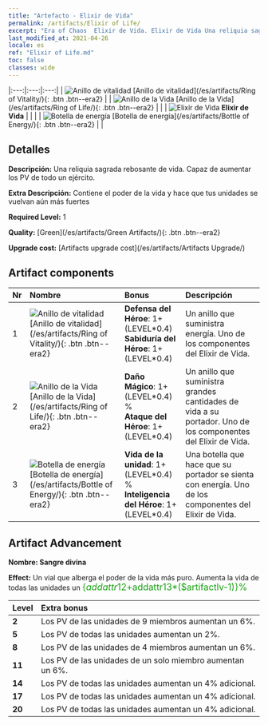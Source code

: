 ```yaml
---
title: "Artefacto - Elixir de Vida"
permalink: /artifacts/Elixir of Life/
excerpt: "Era of Chaos  Elixir de Vida. Elixir de Vida Una reliquia sagrada rebosante de vida. Capaz de aumentar los PV de todo un ejército."
last_modified_at: 2021-04-26
locale: es
ref: "Elixir of Life.md"
toc: false
classes: wide
---
```


  |:---:|:---:|:---:| 
  | ![Anillo de vitalidad](/images/t/artifact_40111.png) [Anillo de vitalidad](/es/artifacts/Ring of Vitality/){: .btn .btn--era2} |   | ![Anillo de la Vida](/images/t/artifact_40112.png) [Anillo de la Vida](/es/artifacts/Ring of Life/){: .btn .btn--era2} | 
  |   | ![Elixir de Vida](/images/t/icon_artifact_11.png) **Elixir de Vida** |  | 
  |   | ![Botella de energía](/images/t/artifact_40113.png) [Botella de energía](/es/artifacts/Bottle of Energy/){: .btn .btn--era2} |   | 


## Detalles

 **Descripción:** Una reliquia sagrada rebosante de vida. Capaz de aumentar los PV de todo un ejército.

 **Extra Descripción:** Contiene el poder de la vida y hace que tus unidades se vuelvan aún más fuertes

 **Required Level:** 1

 **Quality:** [Green](/es/artifacts/Green Artifacts/){: .btn .btn--era2}

 **Upgrade cost:** [Artifacts upgrade cost](/es/artifacts/Artifacts Upgrade/)



## Artifact components

  | Nr |    Nombre    |   Bonus | Descripción | 
  |:---|:-----------|:--------|:------------| 
  | 1 | ![Anillo de vitalidad](/images/t/artifact_40111.png) [Anillo de vitalidad](/es/artifacts/Ring of Vitality/){: .btn .btn--era2} | **Defensa del Héroe**: 1+(LEVEL\*0.4)<br/>**Sabiduría del Héroe**: 1+(LEVEL\*0.4) | Un anillo que suministra energía. Uno de los componentes del Elixir de Vida. | 
  | 2 | ![Anillo de la Vida](/images/t/artifact_40112.png) [Anillo de la Vida](/es/artifacts/Ring of Life/){: .btn .btn--era2} | **Daño Mágico**: 1+(LEVEL\*0.4) %<br/>**Ataque del Héroe**: 1+(LEVEL\*0.4) | Un anillo que suministra grandes cantidades de vida a su portador. Uno de los componentes del Elixir de Vida. | 
  | 3 | ![Botella de energía](/images/t/artifact_40113.png) [Botella de energía](/es/artifacts/Bottle of Energy/){: .btn .btn--era2} | **Vida de la unidad**: 1+(LEVEL\*0.4) %<br/>**Inteligencia del Héroe**: 1+(LEVEL\*0.4) | Una botella que hace que su portador se sienta con energía. Uno de los componentes del Elixir de Vida. | 


## Artifact Advancement

 **Nombre: Sangre divina**

 **Effect:** Un vial que alberga el poder de la vida más puro. Aumenta la vida de todas las unidades un <span style="color: #1ca216;font-size:18px">{$addattr12+$addattr13*($artifactlv-1)}%</span>

  |  Level  |    Extra bonus  | 
  |:--------|:----------------| 
  | **2** | Los PV de las unidades de 9 miembros aumentan un 6%. | 
  | **5** | Los PV de todas las unidades aumentan un 2%. | 
  | **8** | Los PV de las unidades de 4 miembros aumentan un 6%. | 
  | **11** | Los PV de las unidades de un solo miembro aumentan un 6%. | 
  | **14** | Los PV de todas las unidades aumentan un 4% adicional. | 
  | **17** | Los PV de todas las unidades aumentan un 4% adicional. | 
  | **20** | Los PV de todas las unidades aumentan un 4% adicional. | 
